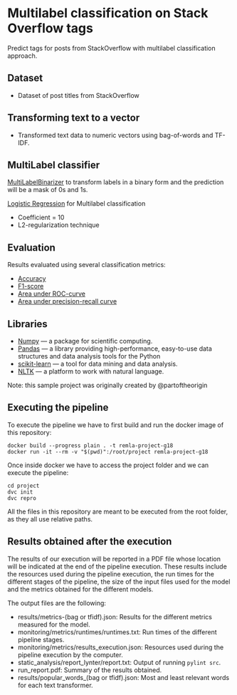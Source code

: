 # Multilabel classification on Stack Overflow tags
Predict tags for posts from StackOverflow with multilabel classification approach.

## Dataset
- Dataset of post titles from StackOverflow

## Transforming text to a vector
- Transformed text data to numeric vectors using bag-of-words and TF-IDF.

## MultiLabel classifier
[MultiLabelBinarizer](http://scikit-learn.org/stable/modules/generated/sklearn.preprocessing.MultiLabelBinarizer.html) to transform labels in a binary form and the prediction will be a mask of 0s and 1s.

[Logistic Regression](http://scikit-learn.org/stable/modules/generated/sklearn.linear_model.LogisticRegression.html) for Multilabel classification
- Coefficient = 10
- L2-regularization technique

## Evaluation
Results evaluated using several classification metrics:
- [Accuracy](http://scikit-learn.org/stable/modules/generated/sklearn.metrics.accuracy_score.html)
- [F1-score](http://scikit-learn.org/stable/modules/generated/sklearn.metrics.f1_score.html)
- [Area under ROC-curve](http://scikit-learn.org/stable/modules/generated/sklearn.metrics.roc_auc_score.html)
- [Area under precision-recall curve](http://scikit-learn.org/stable/modules/generated/sklearn.metrics.average_precision_score.html#sklearn.metrics.average_precision_score)

## Libraries
- [Numpy](http://www.numpy.org/) — a package for scientific computing.
- [Pandas](https://pandas.pydata.org/) — a library providing high-performance, easy-to-use data structures and data analysis tools for the Python
- [scikit-learn](http://scikit-learn.org/stable/index.html) — a tool for data mining and data analysis.
- [NLTK](http://www.nltk.org/) — a platform to work with natural language.

Note: this sample project was originally created by @partoftheorigin


## Executing the pipeline

To execute the pipeline we have to first build and run the docker image of this repository:

```
docker build --progress plain . -t remla-project-g18
docker run -it --rm -v "$(pwd)":/root/project remla-project-g18
```

Once inside docker we have to access the project folder and we can execute the pipeline:

```
cd project
dvc init
dvc repro
```

All the files in this repository are meant to be executed from the root folder, as they all use relative paths.

## Results obtained after the execution

The results of our execution will be reported in a PDF file whose location will be indicated at the end of the pipeline execution. These results include the resources used during the pipeline execution, the run times for the different stages of the pipeline, the size of the input files used for the model and the metrics obtained for the different models.

The output files are the following:

- results/metrics-(bag or tfidf).json: Results for the different metrics measured for the model. 
- monitoring/metrics/runtimes/runtimes.txt: Run times of the different pipeline stages.
- monitoring/metrics/results_execution.json: Resources used during the pipeline execution by the computer.
- static_analysis/report_lynter/report.txt: Output of running `pylint src`.
- run_report.pdf: Summary of the results obtained.
- results/popular_words_(bag or tfidf).json: Most and least relevant words for each text transformer.



